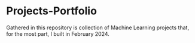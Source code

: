 # Projects-Portfolio
Gathered in this repository is collection of Machine Learning projects that, for the most part, I built in February 2024. 
